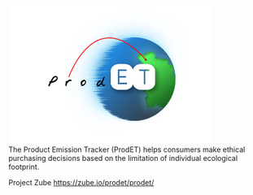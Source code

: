 <img src="images/ProdET-logo.png" alt="logo" width="400"/>\
The Product Emission Tracker (ProdET) helps consumers make ethical purchasing decisions based on the limitation of individual ecological footprint.

Project Zube https://zube.io/prodet/prodet/
